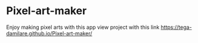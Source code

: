 # Pixel-art-maker
Enjoy making pixel arts with this app
view project with this link https://tega-damilare.github.io/Pixel-art-maker/
